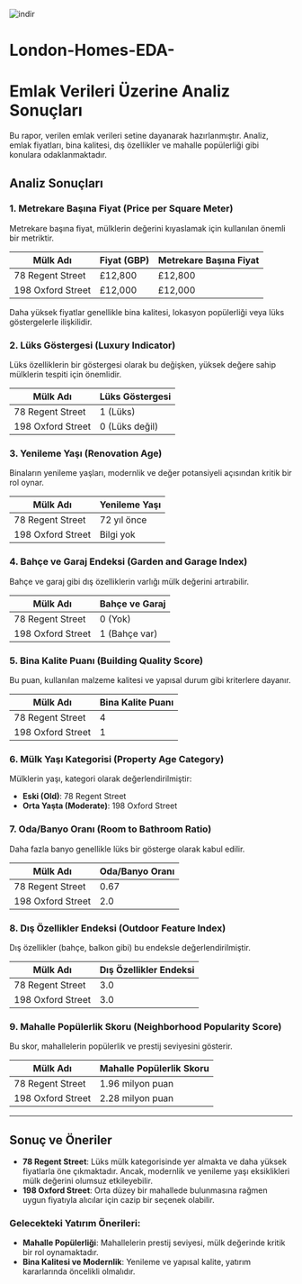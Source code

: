 
![indir](https://github.com/user-attachments/assets/8d0e6144-5caf-40c1-bc2d-efa69825ade1)

# London-Homes-EDA-
# Emlak Verileri Üzerine Analiz Sonuçları

Bu rapor, verilen emlak verileri setine dayanarak hazırlanmıştır. Analiz, emlak fiyatları, bina kalitesi, dış özellikler ve mahalle popülerliği gibi konulara odaklanmaktadır.

## Analiz Sonuçları

### 1. Metrekare Başına Fiyat (Price per Square Meter)
Metrekare başına fiyat, mülklerin değerini kıyaslamak için kullanılan önemli bir metriktir.

| **Mülk Adı**         | **Fiyat (GBP)** | **Metrekare Başına Fiyat** |
|----------------------|----------------|---------------------------|
| 78 Regent Street     | £12,800        | £12,800                   |
| 198 Oxford Street    | £12,000        | £12,000                   |

Daha yüksek fiyatlar genellikle bina kalitesi, lokasyon popülerliği veya lüks göstergelerle ilişkilidir.

### 2. Lüks Göstergesi (Luxury Indicator)
Lüks özelliklerin bir göstergesi olarak bu değişken, yüksek değere sahip mülklerin tespiti için önemlidir.

| **Mülk Adı**         | **Lüks Göstergesi** |
|----------------------|---------------------|
| 78 Regent Street     | 1 (Lüks)            |
| 198 Oxford Street    | 0 (Lüks değil)      |

### 3. Yenileme Yaşı (Renovation Age)
Binaların yenileme yaşları, modernlik ve değer potansiyeli açısından kritik bir rol oynar.

| **Mülk Adı**         | **Yenileme Yaşı**  |
|----------------------|-------------------|
| 78 Regent Street     | 72 yıl önce        |
| 198 Oxford Street    | Bilgi yok         |

### 4. Bahçe ve Garaj Endeksi (Garden and Garage Index)
Bahçe ve garaj gibi dış özelliklerin varlığı mülk değerini artırabilir.

| **Mülk Adı**         | **Bahçe ve Garaj** |
|----------------------|--------------------|
| 78 Regent Street     | 0 (Yok)            |
| 198 Oxford Street    | 1 (Bahçe var)      |

### 5. Bina Kalite Puanı (Building Quality Score)
Bu puan, kullanılan malzeme kalitesi ve yapısal durum gibi kriterlere dayanır.

| **Mülk Adı**         | **Bina Kalite Puanı** |
|----------------------|-----------------------|
| 78 Regent Street     | 4                     |
| 198 Oxford Street    | 1                     |

### 6. Mülk Yaşı Kategorisi (Property Age Category)
Mülklerin yaşı, kategori olarak değerlendirilmiştir:
- **Eski (Old)**: 78 Regent Street
- **Orta Yaşta (Moderate)**: 198 Oxford Street

### 7. Oda/Banyo Oranı (Room to Bathroom Ratio)
Daha fazla banyo genellikle lüks bir gösterge olarak kabul edilir.

| **Mülk Adı**         | **Oda/Banyo Oranı** |
|----------------------|---------------------|
| 78 Regent Street     | 0.67                |
| 198 Oxford Street    | 2.0                 |

### 8. Dış Özellikler Endeksi (Outdoor Feature Index)
Dış özellikler (bahçe, balkon gibi) bu endeksle değerlendirilmiştir.

| **Mülk Adı**         | **Dış Özellikler Endeksi** |
|----------------------|---------------------------|
| 78 Regent Street     | 3.0                       |
| 198 Oxford Street    | 3.0                       |

### 9. Mahalle Popülerlik Skoru (Neighborhood Popularity Score)
Bu skor, mahallelerin popülerlik ve prestij seviyesini gösterir.

| **Mülk Adı**         | **Mahalle Popülerlik Skoru** |
|----------------------|-----------------------------|
| 78 Regent Street     | 1.96 milyon puan            |
| 198 Oxford Street    | 2.28 milyon puan            |

---

## Sonuç ve Öneriler

- **78 Regent Street**: Lüks mülk kategorisinde yer almakta ve daha yüksek fiyatlarla öne çıkmaktadır. Ancak, modernlik ve yenileme yaşı eksiklikleri mülk değerini olumsuz etkileyebilir.
- **198 Oxford Street**: Orta düzey bir mahallede bulunmasına rağmen uygun fiyatıyla alıcılar için cazip bir seçenek olabilir.

### Gelecekteki Yatırım Önerileri:
- **Mahalle Popülerliği**: Mahallelerin prestij seviyesi, mülk değerinde kritik bir rol oynamaktadır.
- **Bina Kalitesi ve Modernlik**: Yenileme ve yapısal kalite, yatırım kararlarında öncelikli olmalıdır.

